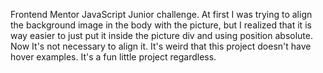 Frontend Mentor JavaScript Junior challenge. At first I was trying to align the background image in the body with the picture, but I realized that it is way easier to just put it inside the picture div and using position absolute. Now It's not necessary to align it.  It's weird that this project doesn't have hover examples. It's a fun little project regardless.